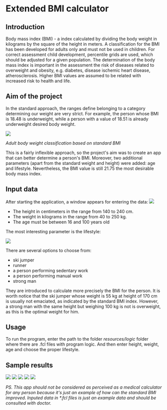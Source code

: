 # Extended BMI calculator

## Introduction

Body mass index (BMI) - a index calculated by dividing the body weight in kilograms 
by the square of the height in meters. A classification for the BMI 
has been developed for adults only and must not be used in children. For correct 
assessment child development, percentile grids are used, which should be adjusted
for a given population. The determination of the body mass index is important in 
the assessment the risk of diseases related to overweight and obesity, e.g. diabetes, 
disease ischemic heart disease, atherosclerosis. Higher BMI values are assumed to 
be related with increased risk to health and life.

## Aim of the project

In the standard approach, the ranges define belonging to a category determining 
our weight are very strict. For example, the person whose  BMI is 18.48 
is underweight, while a person with a value of 18.51 is already underweight 
desired body weight.


![](docs/BMI.PNG)

*Adult body weight classification based on standard BMI*

This is a fairly inflexible approach, so the project's aim was to create
an app that can better determine a person's BMI. Moreover,
two additional parameters (apart from the standard weight and height) were added: age
and lifestyle. Nevertheless, the BMI value is still 21.75
the most desirable body mass index.

## Input data
After starting the application, a window appears for entering the data:
![](docs/input_data.PNG)
- The height in centimeters in the range from 140 to 240 cm. 
- The weight in kilograms in the range from 40 to 250 kg. 
- The age must be between 16 and 100 years old

The most interesting parameter is the lifestyle:

![](docs/life_style.PNG)

There are several options to choose from:
- ski jumper
- runner
- a person performing sedentary work
- a person performing manual work
- strong man
  
They are introduced to calculate more precisely the  BMI for the person. It is worth notice that the ski jumper whose weight is 55 kg at
height of 170 cm is usually not emaciated, as indicated by the standard
BMI index. However, a strong man with the same height but weighing 100 kg is not
is overweight, as this is the optimal weight for him.

## Usage
To run the program, enter the path to the folder *resources/logic* folder where there are
.fcl files with program logic. And then enter height, weight, age and choose the proper lifestyle.

## Sample results
![](docs/sample_data.PNG)
![](docs/ski_jumper_BMI.PNG)
![](docs/age.PNG)
![](docs/weight_change.PNG)
![](docs/result.PNG)

*PS. This app should not be considered as perceived as a medical calculator for any person 
because it's just an example of how can the standard BMI improved. Inputed data in \*.fcl files 
is just an example data and should be consulted with doctor.*